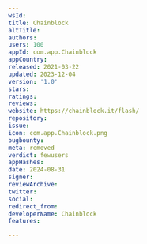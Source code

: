 ```yaml
---
wsId: 
title: Chainblock
altTitle: 
authors: 
users: 100
appId: com.app.Chainblock
appCountry: 
released: 2021-03-22
updated: 2023-12-04
version: '1.0'
stars: 
ratings: 
reviews: 
website: https://chainblock.it/flash/
repository: 
issue: 
icon: com.app.Chainblock.png
bugbounty: 
meta: removed
verdict: fewusers
appHashes: 
date: 2024-08-31
signer: 
reviewArchive: 
twitter: 
social: 
redirect_from: 
developerName: Chainblock
features: 

---
```


